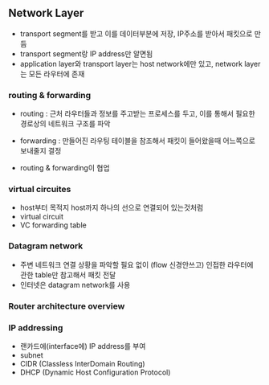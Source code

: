 ## Network Layer

- transport segment를 받고 이를 데이터부분에 저장, IP주소를 받아서 패킷으로 만듬
- transport segment랑 IP address만 알면됨
- application layer와 transport layer는 host network에만 있고, network layer는 모든 라우터에 존재

### routing & forwarding

- routing : 근처 라우터들과 정보를 주고받는 프로세스를 두고, 이를 통해서 필요한 경로상의 네트워크 구조를 파악

- forwarding : 만들어진 라우팅 테이블을 참조해서 패킷이 들어왔을때 어느쪽으로 보내줄지 결정
- routing & forwarding이 협업

### virtual circuites

- host부터 목적지 host까지 하나의 선으로 연결되어 있는것처럼 
- virtual circuit 
- VC forwarding table

### Datagram network

- 주변 네트워크 연결 상황을 파악할 필요 없이 (flow 신경안쓰고) 인접한 라우터에 관한 table만 참고해서 패킷 전달
- 인터넷은 datagram network를 사용

### Router architecture overview

### IP addressing

- 랜카드에(interface에) IP address를 부여
- subnet
- CIDR (Classless InterDomain Routing)
- DHCP (Dynamic Host Configuration Protocol)

